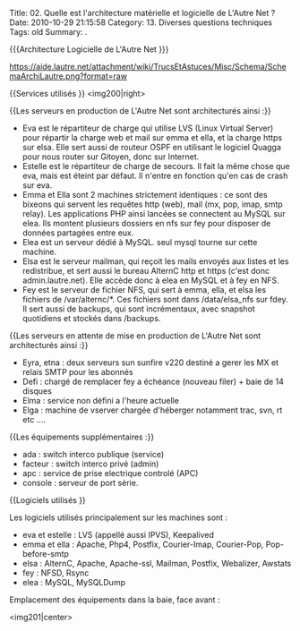 Title: 02. Quelle est l'architecture matérielle et logicielle de L'Autre Net ? 
Date: 2010-10-29 21:15:58
Category: 13. Diverses questions techniques
Tags: old
Summary:  . 

{{{Architecture Logicielle de L'Autre Net }}}


https://aide.lautre.net/attachment/wiki/TrucsEtAstuces/Misc/Schema/SchemaArchiLautre.png?format=raw

{{Services utilisés }} <img200|right>

{{Les serveurs en production de L'Autre Net sont architecturés ainsi :}}

- Eva est le répartiteur de charge qui utilise LVS (Linux Virtual Server) pour répartir la charge web et mail sur emma et ella, et la charge https sur elsa. Elle sert aussi de routeur OSPF en utilisant le logiciel Quagga pour nous router sur Gitoyen, donc sur Internet. 
- Estelle est le répartiteur de charge de secours. Il fait la même chose que eva, mais est éteint par défaut. Il n'entre en fonction qu'en cas de crash sur eva. 
- Emma et Ella sont 2 machines strictement identiques : ce sont des bixeons qui servent les requêtes http (web), mail (mx, pop, imap, smtp relay). Les applications PHP ainsi lancées se connectent au MySQL sur elea. Ils montent plusieurs dossiers en nfs sur fey pour disposer de données partagées entre eux. 
- Elea est un serveur dédié à MySQL. seul mysql tourne sur cette machine. 
- Elsa est le serveur mailman, qui reçoit les mails envoyés aux listes et les redistribue, et sert aussi le bureau AlternC http et https (c'est donc admin.lautre.net). Elle accède donc à elea en MySQL et à fey en NFS. 
- Fey est le serveur de fichier NFS, qui sert à emma, ella, et elsa les fichiers de /var/alternc/*. Ces fichiers sont dans /data/elsa_nfs sur fdey. Il sert aussi de backups, qui sont incrémentaux, avec snapshot quotidiens et stockés dans /backups. 

{{Les serveurs en attente de mise en production de L'Autre Net sont architecturés ainsi :}}

- Eyra, etna : deux serveurs sun sunfire v220 destiné a gerer les MX et relais SMTP pour les abonnés
- Defi : chargé de remplacer fey a échéance (nouveau filer) + baie de 14 disques
- Elma : service non défini a l'heure actuelle
- Elga : machine de vserver chargée d'héberger notamment trac, svn, rt etc .... 

{{Les équipements supplémentaires :}}

- ada : switch interco publique (service)
- facteur : switch interco privé (admin)
- apc : service de prise electrique controlé (APC)
- console : serveur de port série. 

{{Logiciels utilisés }} 

Les logiciels utilisés principalement sur les machines sont :

- eva et estelle : LVS (appellé aussi IPVS), Keepalived
- emma et ella : Apache, Php4, Postfix, Courier-Imap, Courier-Pop, Pop-before-smtp
- elsa : AlternC, Apache, Apache-ssl, Mailman, Postfix, Webalizer, Awstats
- fey : NFSD, Rsync
- elea : MySQL, MySQLDump 

Emplacement des équipements dans la baie, face avant :

<img201|center>